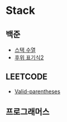 # Stack

## 백준

- [스택 수열](bj_1874.md)
- [후위 표기식2](bj_1935.md)

## LEETCODE

- [Valid-parentheses](leet_20.md)

## 프로그래머스
